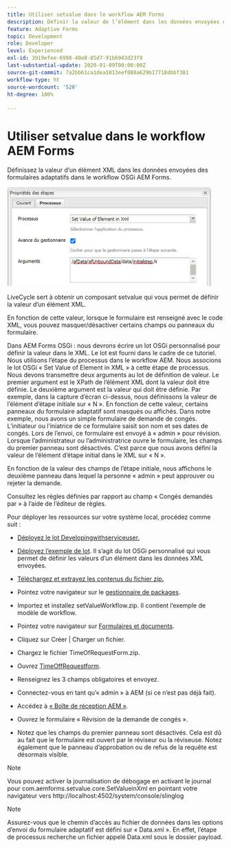 ```yaml
---
title: Utiliser setvalue dans le workflow AEM Forms
description: Définir la valeur de l’élément dans les données envoyées des formulaires adaptatifs dans AEM Forms OSGi
feature: Adaptive Forms
topic: Development
role: Developer
level: Experienced
exl-id: 3919efee-6998-48e8-85d7-91b6943d23f9
last-substantial-update: 2020-01-09T00:00:00Z
source-git-commit: 7a2bb61ca1dea1013eef088a629b17718dbbf381
workflow-type: ht
source-wordcount: '528'
ht-degree: 100%

---
```


# Utiliser setvalue dans le workflow AEM Forms

Définissez la valeur d’un élément XML dans les données envoyées des formulaires adaptatifs dans le workflow OSGi AEM Forms.

![SetValue](assets/setvalue.png)

LiveCycle sert à obtenir un composant setvalue qui vous permet de définir la valeur d’un élément XML.

En fonction de cette valeur, lorsque le formulaire est renseigné avec le code XML, vous pouvez masquer/désactiver certains champs ou panneaux du formulaire.

Dans AEM Forms OSGi : nous devrons écrire un lot OSGi personnalisé pour définir la valeur dans le XML. Le lot est fourni dans le cadre de ce tutoriel.
Nous utilisons l’étape du processus dans le workflow AEM. Nous associons le lot OSGi « Set Value of Element in XML » à cette étape de processus.
Nous devons transmettre deux arguments au lot de définition de valeur. Le premier argument est le XPath de l’élément XML dont la valeur doit être définie. Le deuxième argument est la valeur qui doit être définie.
Par exemple, dans la capture d’écran ci-dessus, nous définissons la valeur de l’élément d’étape initiale sur « N ».
En fonction de cette valeur, certains panneaux du formulaire adaptatif sont masqués ou affichés.
Dans notre exemple, nous avons un simple formulaire de demande de congés. L’initiateur ou l’iniatrice de ce formulaire saisit son nom et ses dates de congés. Lors de l’envoi, ce formulaire est envoyé à « admin » pour révision. Lorsque l’administrateur ou l’administratrice ouvre le formulaire, les champs du premier panneau sont désactivés. C’est parce que nous avons défini la valeur de l’élément d’étape initial dans le XML sur « N ».

En fonction de la valeur des champs de l’étape initiale, nous affichons le deuxième panneau dans lequel la personne « admin » peut approuver ou rejeter la demande.

Consultez les règles définies par rapport au champ « Congés demandés par » à l’aide de l’éditeur de règles.

Pour déployer les ressources sur votre système local, procédez comme suit :

* [Déployez le lot Developingwithserviceuser.](/help/forms/assets/common-osgi-bundles/DevelopingWithServiceUser.jar)

* [Déployez l’exemple de lot](/help/forms/assets/common-osgi-bundles/SetValueApp.core-1.0-SNAPSHOT.jar). Il s’agit du lot OSGi personnalisé qui vous permet de définir les valeurs d’un élément dans les données XML envoyées.

* [Téléchargez et extrayez les contenus du fichier zip.](assets/setvalueassets.zip)
* Pointez votre navigateur sur le [gestionnaire de packages](http://localhost:4502/crx/packmgr/index.jsp).
* Importez et installez setValueWorkflow.zip. Il contient l’exemple de modèle de workflow.
* Pointez votre navigateur sur [Formulaires et documents](http://localhost:4502/aem/forms.html/content/dam/formsanddocuments).
* Cliquez sur Créer | Charger un fichier.
* Chargez le fichier TimeOfRequestForm.zip.
* Ouvrez [TimeOffRequestform](http://localhost:4502/content/dam/formsanddocuments/timeoffapplication/jcr:content?wcmmode=disabled).
* Renseignez les 3 champs obligatoires et envoyez.
* Connectez-vous en tant qu’« admin » à AEM (si ce n’est pas déjà fait).
* Accédez à [« Boîte de réception AEM »](http://localhost:4502/aem/inbox).
* Ouvrez le formulaire « Révision de la demande de congés ».
* Notez que les champs du premier panneau sont désactivés. Cela est dû au fait que le formulaire est ouvert par le réviseur ou la réviseuse. Notez également que le panneau d’approbation ou de refus de la requête est désormais visible.

>[!NOTE]
>
>Vous pouvez activer la journalisation de débogage en activant le journal pour
>com.aemforms.setvalue.core.SetValueinXml
>en pointant votre navigateur vers http://localhost:4502/system/console/slinglog

>[!NOTE]
>
>Assurez-vous que le chemin d’accès au fichier de données dans les options d’envoi du formulaire adaptatif est défini sur « Data.xml ». En effet, l’étape de processus recherche un fichier appelé Data.xml sous le dossier payload.
